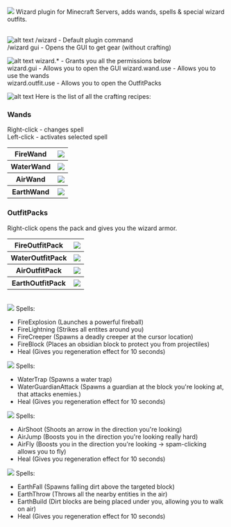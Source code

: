<img src="http://i.imgur.com/eKosccA.png">
Wizard plugin for Minecraft Servers, adds wands, spells & special wizard outfits.<br><br>

![alt text](http://i.imgur.com/6Uts8n3.png "Commands")
/wizard - Default plugin command   
/wizard gui - Opens the GUI to get gear (without crafting)

![alt text](http://i.imgur.com/VvsKyEA.png "Permissions")
wizard.* - Grants you all the permissions below   
wizard.gui - Allows you to open the GUI
wizard.wand.use - Allows you to use the wands   
wizard.outfit.use - Allows you to open the OutfitPacks

![alt text](http://i.imgur.com/dFh1YWx.png "Permissions")
Here is the list of all the crafting recipes:<br>

<h3>Wands</h3>
Right-click - changes spell<br>
Left-click - activates selected spell
<table width="80%">
    <tr>
      <th>FireWand</th>
      <th><img src="http://i.imgur.com/Ijk8WHN.png" align="center"></th>
    </tr>
    <tr>
      <th>WaterWand</th>
      <th><img src="http://i.imgur.com/DtN3D7d.png" align="center"></th>
    </tr>
    <tr>
      <th>AirWand</th>
      <th><img src="http://i.imgur.com/AexiYGI.png" align="center"></th>
    </tr>
    <tr>
      <th>EarthWand</th>
      <th><img src="http://i.imgur.com/JpvI6K5.png" align="center"></th>
    </tr>
</table>

<h3>OutfitPacks</h3>
Right-click opens the pack and gives you the wizard armor.
<table width="80%">
    <tr>
      <th>FireOutfitPack</th>
      <th><img src="http://i.imgur.com/mmmN1fI.png" align="center"></th>
    </tr>
    <tr>
      <th>WaterOutfitPack</th>
      <th><img src="http://i.imgur.com/93tz9Lz.png" align="center"></th>
    </tr>
    <tr>
      <th>AirOutfitPack</th>
      <th><img src="http://i.imgur.com/ptdNyNN.png" align="center"></th>
    </tr>
    <tr>
      <th>EarthOutfitPack</th>
      <th><img src="http://i.imgur.com/lGeuud2.png" align="center"></th>
    </tr>
</table>
<br>
<img src="http://i.imgur.com/t44VOJY.png">
Spells:

* FireExplosion (Launches a powerful fireball)
* FireLightning (Strikes all entites around you)
* FireCreeper (Spawns a deadly creeper at the cursor location)
* FireBlock (Places an obsidian block to protect you from projectiles)
* Heal (Gives you regeneration effect for 10 seconds)

<img src="http://i.imgur.com/MlBEAPi.png">
Spells:

* WaterTrap (Spawns a water trap)
* WaterGuardianAttack (Spawns a guardian at the block you're looking at, that attacks enemies.)
* Heal (Gives you regeneration effect for 10 seconds)

<img src="http://i.imgur.com/h00wk16.png">
Spells:

* AirShoot (Shoots an arrow in the direction you're looking)
* AirJump (Boosts you in the direction you're looking really hard)
* AirFly (Boosts you in the direction you're looking -> spam-clicking allows you to fly)
* Heal (Gives you regeneration effect for 10 seconds)

<img src="http://i.imgur.com/Igt7rRL.png">
Spells:

* EarthFall (Spawns falling dirt above the targeted block)
* EarthThrow (Throws all the nearby entities in the air)
* EarthBuild (Dirt blocks are being placed under you, allowing you to walk on air)
* Heal (Gives you regeneration effect for 10 seconds)
